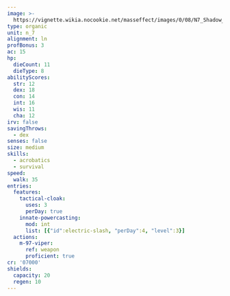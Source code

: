 ```yaml
---
image: >-
  https://vignette.wikia.nocookie.net/masseffect/images/0/08/N7_Shadow_Infiltrator_MP.png/revision/latest/scale-to-width-down/250?cb=20120717151201
type: organic
unit: n_7
alignment: ln
profBonus: 3
ac: 15
hp:
  dieCount: 11
  dieType: 8
abilityScores:
  str: 12
  dex: 18
  con: 14
  int: 16
  wis: 11
  cha: 12
irv: false
savingThrows:
  - dex
senses: false
size: medium
skills:
  - acrobatics
  - survival
speed:
  walk: 35
entries:
  features:
    tactical-cloak:
      uses: 3
      perDay: true
    innate-powercasting:
      mod: int
      list: [{"id":electric-slash, "perDay":4, "level":3}]
  actions:
    m-97-viper:
      ref: weapon
      proficient: true
cr: '07000'
shields:
  capacity: 20
  regen: 10
---
```

